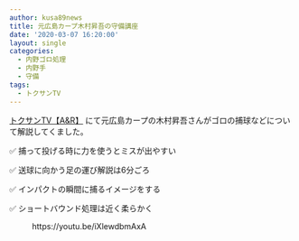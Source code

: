 ```yaml
---
author: kusa89news
title: 元広島カープ木村昇吾の守備講座
date: '2020-03-07 16:20:00'
layout: single
categories:
  - 内野ゴロ処理
  - 内野手
  - 守備
tags:
  - トクサンTV
---
```


[トクサンTV【A&R】](https://www.youtube.com/channel/UCfkM3u-0uSKADDitZLpXcfA) にて元広島カープの木村昇吾さんがゴロの捕球などについて解説してくました。

✅ 捕って投げる時に力を使うとミスが出やすい

✅ 送球に向かう足の運び解説は6分ごろ

✅ インパクトの瞬間に捕るイメージをする

✅ ショートバウンド処理は近く柔らかく

<figure class="wp-block-embed-youtube wp-block-embed is-type-video is-provider-youtube wp-embed-aspect-16-9 wp-has-aspect-ratio">

<div class="wp-block-embed__wrapper">https://youtu.be/iXlewdbmAxA</div>

</figure>